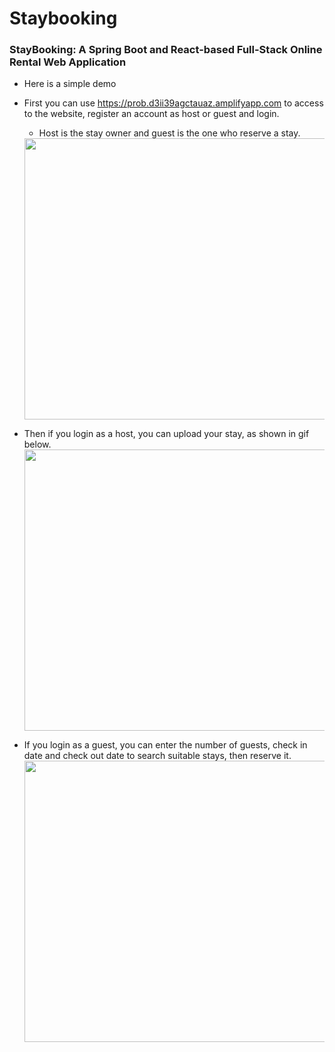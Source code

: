 # Staybooking
### StayBooking: A Spring Boot and React-based Full-Stack Online Rental Web Application 

* Here is a simple demo
* First you can use https://prob.d3ii39agctauaz.amplifyapp.com to access to the website, register an account as host or guest and login.
  * Host is the stay owner and guest is the one who reserve a stay. 
  <img src="https://github.com/Larry-Wendy/StayBooking/blob/main/gif/login.gif" width="700" height="450"/> 

* Then if you login as a host, you can upload your stay, as shown in gif below. 
  <img src="https://github.com/Larry-Wendy/StayBooking/blob/main/gif/upstay.gif" width="700" height="450"/> 

* If you login as a guest, you can enter the number of guests, check in date and check out date to search suitable stays, then reserve it.
  <img src="https://github.com/Larry-Wendy/StayBooking/blob/main/gif/reservaestay.gif" width="700" height="450"/>
